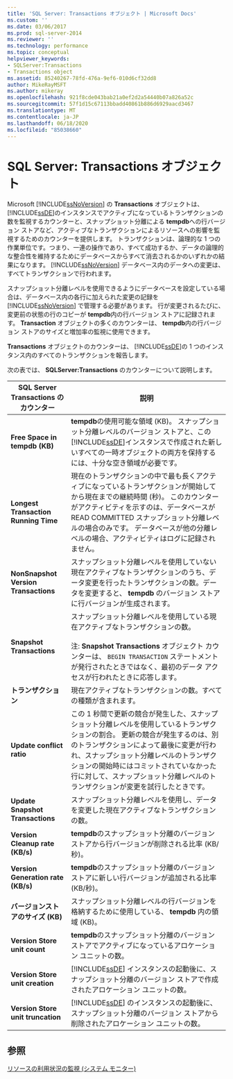 ```yaml
---
title: 'SQL Server: Transactions オブジェクト | Microsoft Docs'
ms.custom: ''
ms.date: 03/06/2017
ms.prod: sql-server-2014
ms.reviewer: ''
ms.technology: performance
ms.topic: conceptual
helpviewer_keywords:
- SQLServer:Transactions
- Transactions object
ms.assetid: 85240267-78fd-476a-9ef6-010d6cf32dd8
author: MikeRayMSFT
ms.author: mikeray
ms.openlocfilehash: 921f8cde043bab21a0ef2d2a54440b07a826a52c
ms.sourcegitcommit: 57f1d15c67113bbadd40861b886d6929aacd3467
ms.translationtype: MT
ms.contentlocale: ja-JP
ms.lasthandoff: 06/18/2020
ms.locfileid: "85038660"
---
```

# <a name="sql-server-transactions-object"></a>SQL Server: Transactions オブジェクト
  Microsoft [!INCLUDE[ssNoVersion](../../includes/ssnoversion-md.md)] の **Transactions** オブジェクトは、 [!INCLUDE[ssDE](../../includes/ssde-md.md)]のインスタンスでアクティブになっているトランザクションの数を監視するカウンターと、スナップショット分離による **tempdb**への行バージョン ストアなど、アクティブなトランザクションによるリソースへの影響を監視するためのカウンターを提供します。 トランザクションは、論理的な 1 つの作業単位です。つまり、一連の操作であり、すべて成功するか、データの論理的な整合性を維持するためにデータベースからすべて消去されるかのいずれかの結果になります。 [!INCLUDE[ssNoVersion](../../includes/ssnoversion-md.md)] データベース内のデータへの変更は、すべてトランザクションで行われます。  
  
 スナップショット分離レベルを使用できるようにデータベースを設定している場合は、データベース内の各行に加えられた変更の記録を [!INCLUDE[ssNoVersion](../../includes/ssnoversion-md.md)] で管理する必要があります。 行が変更されるたびに、変更前の状態の行のコピーが **tempdb**内の行バージョン ストアに記録されます。 **Transaction** オブジェクトの多くのカウンターは、 **tempdb**内の行バージョン ストアのサイズと増加率の監視に使用できます。  
  
 **Transactions** オブジェクトのカウンターは、 [!INCLUDE[ssDE](../../includes/ssde-md.md)]の 1 つのインスタンス内のすべてのトランザクションを報告します。  
  
 次の表では、 **SQLServer:Transactions** のカウンターについて説明します。  
  
|SQL Server Transactions のカウンター|説明|  
|--------------------------------------|-----------------|  
|**Free Space in tempdb (KB)**|**tempdb**の使用可能な領域 (KB)。 スナップショット分離レベルのバージョン ストアと、この [!INCLUDE[ssDE](../../includes/ssde-md.md)]インスタンスで作成された新しいすべての一時オブジェクトの両方を保持するには、十分な空き領域が必要です。|  
|**Longest Transaction Running Time**|現在のトランザクションの中で最も長くアクティブになっているトランザクションが開始してから現在までの継続時間 (秒)。 このカウンターがアクティビティを示すのは、データベースが READ COMMITTED スナップショット分離レベルの場合のみです。 データベースが他の分離レベルの場合、アクティビティはログに記録されません。|  
|**NonSnapshot Version Transactions**|スナップショット分離レベルを使用していない現在アクティブなトランザクションのうち、データ変更を行ったトランザクションの数。データを変更すると、 **tempdb** のバージョン ストアに行バージョンが生成されます。|  
|**Snapshot Transactions**|スナップショット分離レベルを使用している現在アクティブなトランザクションの数。<br /><br /> 注: **Snapshot Transactions** オブジェクト カウンターは、 `BEGIN TRANSACTION` ステートメントが発行されたときではなく、最初のデータ アクセスが行われたときに応答します。|  
|**トランザクション**|現在アクティブなトランザクションの数。すべての種類が含まれます。|  
|**Update conflict ratio**|この 1 秒間で更新の競合が発生した、スナップショット分離レベルを使用しているトランザクションの割合。 更新の競合が発生するのは、別のトランザクションによって最後に変更が行われ、スナップショット分離レベルのトランザクションの開始時にはコミットされていなかった行に対して、スナップショット分離レベルのトランザクションが変更を試行したときです。|  
|**Update Snapshot Transactions**|スナップショット分離レベルを使用し、データを変更した現在アクティブなトランザクションの数。|  
|**Version Cleanup rate (KB/s)**|**tempdb**のスナップショット分離のバージョン ストアから行バージョンが削除される比率 (KB/秒)。|  
|**Version Generation rate (KB/s)**|**tempdb**のスナップショット分離のバージョン ストアに新しい行バージョンが追加される比率 (KB/秒)。|  
|**バージョンストアのサイズ (KB)**|スナップショット分離レベルの行バージョンを格納するために使用している、 **tempdb** 内の領域 (KB)。|  
|**Version Store unit count**|**tempdb**のスナップショット分離のバージョン ストアでアクティブになっているアロケーション ユニットの数。|  
|**Version Store unit creation**|[!INCLUDE[ssDE](../../includes/ssde-md.md)] インスタンスの起動後に、スナップショット分離のバージョン ストアで作成されたアロケーション ユニットの数。|  
|**Version Store unit truncation**|[!INCLUDE[ssDE](../../includes/ssde-md.md)] のインスタンスの起動後に、スナップショット分離のバージョン ストアから削除されたアロケーション ユニットの数。|  
  
## <a name="see-also"></a>参照  
 [リソースの利用状況の監視 &#40;システム モニター&#41;](monitor-resource-usage-system-monitor.md)  
  
  
